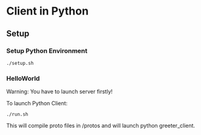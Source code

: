 # Client in Python

## Setup
### Setup Python Environment
```
./setup.sh
```

### HelloWorld
Warning: You have to launch server firstly!

To launch Python Client:
```
./run.sh
```
This will compile proto files in /protos and will launch python greeter_client.
